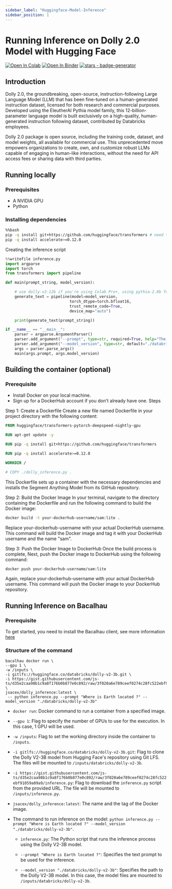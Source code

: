 ```yaml
---
sidebar_label: "Huggingface-Model-Inference"
sidebar_position: 1
---
```

# Running Inference on Dolly 2.0 Model with Hugging Face

[![Open In Colab](https://colab.research.google.com/assets/colab-badge.svg)](https://colab.research.google.com/github/bacalhau-project/examples/blob/main/model-inference/Huggingface-Model-Inference/index.ipynb)
[![Open In Binder](https://mybinder.org/badge.svg)](https://mybinder.org/v2/gh/bacalhau-project/examples/HEAD?labpath=model-inference/Huggingface-Model-Inference/index.ipynb)
[![stars - badge-generator](https://img.shields.io/github/stars/bacalhau-project/bacalhau?style=social)](https://github.com/bacalhau-project/bacalhau)

## Introduction
Dolly 2.0, the groundbreaking, open-source, instruction-following Large Language Model (LLM) that has been fine-tuned on a human-generated instruction dataset, licensed for both research and commercial purposes. Developed using the EleutherAI Pythia model family, this 12-billion-parameter language model is built exclusively on a high-quality, human-generated instruction following dataset, contributed by Databricks employees.

Dolly 2.0 package is open source, including the training code, dataset, and model weights, all available for commercial use. This unprecedented move empowers organizations to create, own, and customize robust LLMs capable of engaging in human-like interactions, without the need for API access fees or sharing data with third parties.

## Running locally
### Prerequisites
- A NVIDIA GPU
- Python

### Installing dependencies



```bash
%%bash
pip -q install git+https://github.com/huggingface/transformers # need to install from github
pip -q install accelerate>=0.12.0
```

Creating the inference script



```python
%%writefile inference.py
import argparse
import torch
from transformers import pipeline

def main(prompt_string, model_version):

    # use dolly-v2-12b if you're using Colab Pro+, using pythia-2.8b for Free Colab
    generate_text = pipeline(model=model_version,
                            torch_dtype=torch.bfloat16,
                            trust_remote_code=True,
                            device_map="auto")

    print(generate_text(prompt_string))

if __name__ == "__main__":
    parser = argparse.ArgumentParser()
    parser.add_argument("--prompt", type=str, required=True, help="The prompt to be used in the GPT model")
    parser.add_argument("--model_version", type=str, default="./databricks/dolly-v2-12b", help="The model version to be used")
    args = parser.parse_args()
    main(args.prompt, args.model_version)

```

## Building the container (optional)

### Prerequisite
- Install Docker on your local machine.
- Sign up for a DockerHub account if you don't already have one.
Steps

Step 1: Create a Dockerfile
Create a new file named Dockerfile in your project directory with the following content:
```Dockerfile
FROM huggingface/transformers-pytorch-deepspeed-nightly-gpu

RUN apt-get update -y

RUN pip -q install git+https://github.com/huggingface/transformers

RUN pip -q install accelerate>=0.12.0

WORKDIR /

# COPY ./dolly_inference.py .
```
This Dockerfile sets up a container with the necessary dependencies and installs the Segment Anything Model from its GitHub repository.

Step 2: Build the Docker Image
In your terminal, navigate to the directory containing the Dockerfile and run the following command to build the Docker image:

```bash
docker build -t your-dockerhub-username/sam:lite .
```
Replace your-dockerhub-username with your actual DockerHub username. This command will build the Docker image and tag it with your DockerHub username and the name "sam".

Step 3: Push the Docker Image to DockerHub
Once the build process is complete, Next, push the Docker image to DockerHub using the following command:
```bash
docker push your-dockerhub-username/sam:lite
```

Again, replace your-dockerhub-username with your actual DockerHub username. This command will push the Docker image to your DockerHub repository.

## Running Inference on Bacalhau

### Prerequisite

To get started, you need to install the Bacalhau client, see more information [here](https://docs.bacalhau.org/getting-started/installation)

### Structure of the command


```
bacalhau docker run \
--gpu 1 \
-w /inputs \
-i gitlfs://huggingface.co/databricks/dolly-v2-3b.git \
-i https://gist.githubusercontent.com/js-ts/d35e2caa98b1c9a8f176b0b877e0c892/raw/3f020a6e789ceef0274c28fc522ebf91059a09a9/inference.py \
jsacex/dolly_inference:latest \
 -- python inference.py --prompt "Where is Earth located ?" --model_version "./databricks/dolly-v2-3b"
 ```




* `docker run`: Docker command to run a container from a specified image.

* `--gpu 1`: Flag to specify the number of GPUs to use for the execution. In this case, 1 GPU will be used.

* `-w /inputs`: Flag to set the working directory inside the container to `/inputs`.

* `-i gitlfs://huggingface.co/databricks/dolly-v2-3b.git`: Flag to clone the Dolly V2-3B model from Hugging Face's repository using Git LFS. The files will be mounted to `/inputs/databricks/dolly-v2-3b`.

* `-i https://gist.githubusercontent.com/js-ts/d35e2caa98b1c9a8f176b0b877e0c892/raw/3f020a6e789ceef0274c28fc522ebf91059a09a9/inference.py`: Flag to download the `inference.py` script from the provided URL. The file will be mounted to `/inputs/inference.py`.

* `jsacex/dolly_inference:latest`: The name and the tag of the Docker image.

* The command to run inference on the model: `python inference.py --prompt "Where is Earth located ?" --model_version "./databricks/dolly-v2-3b"`.

  * `inference.py`: The Python script that runs the inference process using the Dolly V2-3B model.

  * `--prompt "Where is Earth located ?"`: Specifies the text prompt to be used for the inference.

  * `--model_version "./databricks/dolly-v2-3b"`: Specifies the path to the Dolly V2-3B model. In this case, the model files are mounted to `/inputs/databricks/dolly-v2-3b`.
